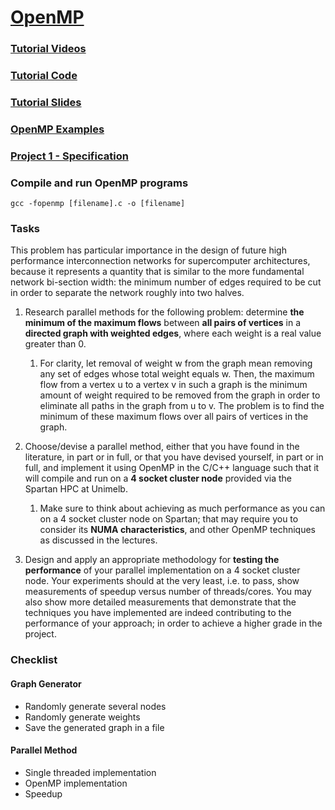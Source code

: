 # [OpenMP](https://www.openmp.org/resources/)



### [Tutorial Videos](https://www.youtube.com/playlist?list=PLLX-Q6B8xqZ8n8bwjGdzBJ25X2utwnoEG)

### [Tutorial Code](https://github.com/tgmattso/OpenMP_intro_tutorial)

### [Tutorial Slides](resources/Intro_To_OpenMP_Mattson.pdf)

### [OpenMP Examples](resources/openmp-examples-4.5.0.pdf)

### [Project 1 - Specification](resources/proj1-spec.pdf)



### Compile and run OpenMP programs

```
gcc -fopenmp [filename].c -o [filename]
```



### Tasks

This problem has particular importance in the design of future high performance interconnection networks for supercomputer architectures, because it represents a quantity that is similar to the more fundamental network bi-section width: the minimum number of edges required to be cut in order to separate the network roughly into two halves. 

1. Research parallel methods for the following problem: determine **the minimum of the maximum flows** between **all pairs of vertices** in a **directed graph with weighted edges**, where each weight is a real value greater than 0.

   1. For clarity, let removal of weight w from the graph mean removing any set of edges whose total weight equals w. Then, the maximum flow from a vertex u to a vertex v in such a graph is the minimum amount of weight required to be removed from the graph in order to eliminate all paths in the graph from u to v. The problem is to find the minimum of these maximum flows over all pairs of vertices in the graph.

2. Choose/devise a parallel method, either that you have found in the literature, in part or in full, or that you have devised yourself, in part or in full, and implement it using OpenMP in the C/C++ language such that it will compile and run on a **4 socket cluster node** provided via the Spartan HPC at Unimelb.

   1. Make sure to think about achieving as much performance as you can on a 4 socket cluster node on Spartan; that may require you to consider its **NUMA characteristics**, and other OpenMP techniques as discussed in the lectures.

3. Design and apply an appropriate methodology for **testing the performance** of your parallel implementation on a 4 socket cluster node. Your experiments should at the very least, i.e. to pass, show measurements of speedup versus number of threads/cores. You may also show more detailed measurements that demonstrate that the techniques you have implemented are indeed contributing to the performance of your approach; in order to achieve a higher grade in the project.



### Checklist

#### Graph Generator

* Randomly generate several nodes
* Randomly generate weights
* Save the generated graph in a file

#### Parallel Method

* Single threaded implementation
* OpenMP implementation
* Speedup



